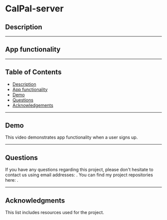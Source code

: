 # CalPal-server

## Description



---

## App functionality










---

## Table of Contents

  <ul>
    <li>
      <a href="#description">Description</a>
    </li>
    <li>
      <a href="#app-functionality">App functionality</a>
    </li>
    <li>
      <a href="#demo">Demo</a>
    </li>
    <li>
        <a href="#questions">Questions</a>
    </li>
    <li>
        <a href="#acknowledgments">Acknowledgements</a>
    </li>
  </ul>

---

## Demo



This video demonstrates app functionality when a user signs up.



---

## Questions

If you have any questions regarding this project, please don't hesitate to contact us using email addresses: . You can find my project repositories here: []().

---

## Acknowledgments

This list includes resources used for the project.



